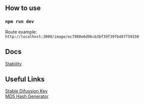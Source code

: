 ## How to use

### `npm run dev`

Route example:
`http://localhost:3000/image/ec7988e6d96cb3bf39f39fb487f59150`

## Docs

[Stability](https://api.stability.ai/docs#tag/v1betageneration/operation/textToImage)

## Useful Links

[Stable Difussion Key](https://beta.dreamstudio.ai/membership?tab=apiKeys)<br>
[MD5 Hash Generator](https://www.md5hashgenerator.com)
